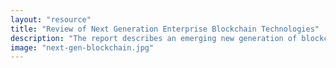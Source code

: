 ```yaml
---
layout: "resource"
title: "Review of Next Generation Enterprise Blockchain Technologies"
description: "The report describes an emerging new generation of blockchain technologies with a ground-up approach to data privacy and confidentiality. A fresh outlook on emerging enterprise blockchain technologies including R3 Conclave, Microsoft Azure Confidential Computing Framework (CCF), Baseline Protocol and AZTEC Protocol."
image: "next-gen-blockchain.jpg"
---
```


<div class="pipedriveWebForms" data-pd-webforms="https://webforms.pipedrive.com/f/31lf3DrW8aZcccgD8qgQnJ2oyaSYNZDgQs96syt8TyLGOb8YVvtuQoYpEcdWzs4FB">
  <script src="https://webforms.pipedrive.com/f/loader"></script>
</div>
